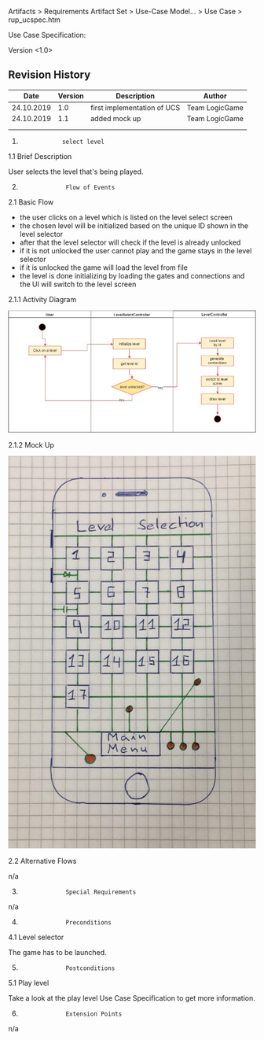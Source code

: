  Artifacts >  Requirements Artifact Set >  Use-Case Model... >  Use Case >  rup_ucspec.htm

<Project LogicGame>

Use Case Specification: <Use-Case select level>

 

Version <1.0>

## Revision History


| Date       | Version | Description                 | Author         |
|------------|---------|-----------------------------|----------------|
| 24.10.2019 | 1.0     | first implementation of UCS | Team LogicGame |
| 24.10.2019 | 1.1     | added mock up               | Team LogicGame |
|            |         |                             |                |
|            |         |                             |                |
 

 



1.                 select level


1.1               Brief Description

User selects the level that's being played. 

2.                  Flow of Events
2.1               Basic Flow
* the user clicks on a level which is listed on the level select screen
* the chosen level will be initialized based on the unique ID shown in the level selector
* after that the level selector will check if the level is already unlocked
* if it is not unlocked the user cannot play and the game stays in the level selector
* if it is unlocked the game will load the level from file
* the level is done initializing by loading the gates and connections and the UI will switch to the level screen


2.1.1 Activity Diagram

![](activity%20diagram%20select%20level.jpg)

2.1.2 Mock Up

![](mock%20up%20select%20level.jpg)

2.2               Alternative Flows

n/a

3.                  Special Requirements

n/a
 

4.                  Preconditions


4.1               Level selector
 
The game has to be launched. 


5.                  Postconditions


5.1             Play level
 
Take a look at the play level Use Case Specification to get more information. 

6.                  Extension Points

n/a
 